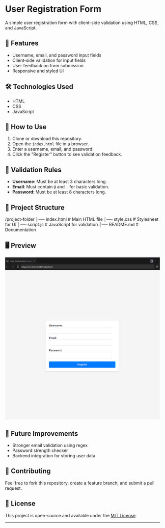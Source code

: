 # User Registration Form

A simple user registration form with client-side validation using HTML, CSS, and JavaScript.

## 📌 Features
- Username, email, and password input fields
- Client-side validation for input fields
- User feedback on form submission
- Responsive and styled UI

## 🛠️ Technologies Used
- HTML
- CSS
- JavaScript

## 🚀 How to Use
1. Clone or download this repository.
2. Open the `index.html` file in a browser.
3. Enter a username, email, and password.
4. Click the "Register" button to see validation feedback.

## 📝 Validation Rules
- **Username**: Must be at least 3 characters long.
- **Email**: Must contain `@` and `.` for basic validation.
- **Password**: Must be at least 8 characters long.

## 📂 Project Structure
/project-folder │── index.html # Main HTML file │── style.css # Stylesheet for UI │── script.js # JavaScript for validation │── README.md # Documentation


## 🖥️ Preview
![Form Preview](preview.PNG)

## 📌 Future Improvements
- Stronger email validation using regex
- Password strength checker
- Backend integration for storing user data

## 🤝 Contributing
Feel free to fork this repository, create a feature branch, and submit a pull request.

## 📜 License
This project is open-source and available under the [MIT License](LICENSE).

---


